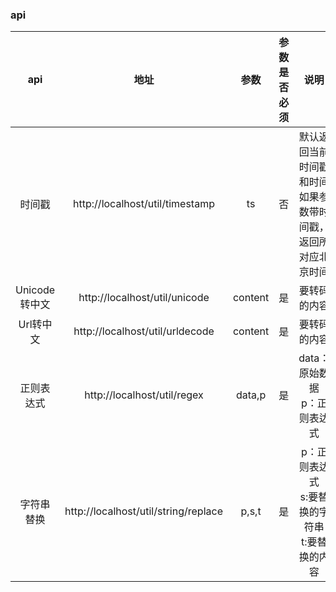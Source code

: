 ### api
api|地址|参数|参数是否必须|说明|用例
:-: | :-: | :-: |:-:|:-:|:-:|
时间戳|http://localhost/util/timestamp|ts<br>|否|默认返回当前时间戳和时间<br>如果参数带时间戳，返回所对应北京时间|http://localhost/util/timestamp <br>http://localhost/util/timestamp?ts=1586921249
Unicode转中文|http://localhost/util/unicode|content|是|要转码的内容|http://localhost/util/unicode?content=今日签到：1\u5929\u5ef6\u4fdd
Url转中文|http://localhost/util/urldecode|content|是|要转码的内容|http://localhost/util/urldecode?content=签到成功！每日签到获得%2C
正则表达式|http://localhost/util/regex|data,p|是|data：原始数据<br>p：正则表达式|http://localhost/util/regex?data=%7b"code"%3a0%2c"msg"%3a"成功"%2c"data"%3a%7b"users"%3a%5b%7b"name"%3a"张三"%2c"gender"%3a"male"%2c"age"%3a12%7d%2c%7b"name"%3a"李四"%2c"gender"%3a"female"%2c"age"%3a15%7d%2c%7b"name"%3a"王五"%2c"gender"%3a"male"%2c"age"%3a22%7d%2c%7b"name"%3a"赵六"%2c"gender"%3a"male"%2c"age"%3a24%7d%5d%2c"goods"%3a%5b%7b"name"%3a"apple"%2c"price"%3a15%2c"num"%3a200%7d%2c%7b"name"%3a"pear"%2c"price"%3a18%2c"num"%3a100%7d%2c%7b"name"%3a"banana"%2c"price"%3a16%2c"num"%3a210%7d%5d%7d%7d&p=name"%3a"(.%2b%3f)"
字符串替换|http://localhost/util/string/replace|p,s,t|是|p：正则表达式<br>s:要替换的字符串<br>t:要替换的内容|http://localhost/util/string/replace?p=%E4%BA%BA&t=%E5%AD%97%E7%AC%A6%E4%B8%B2&s={%22text%22:%22%E6%88%91%E6%98%AF%E4%BA%BA%22}